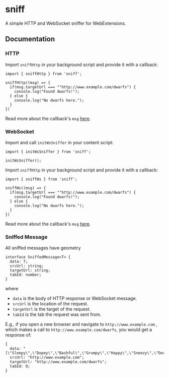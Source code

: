 # sniff

A simple HTTP and WebSocket sniffer for WebExtensions.

## Documentation

### HTTP

Import `sniffHttp` in your background script and provide it with a callback:

```
import { sniffHttp } from 'sniff';

sniffHttp((msg) => {
  if(msg.targetUrl === ""http://www.example.com/dwarfs") {
    console.log("Found dwarfs!");
  } else {
    console.log("No dwarfs here.");
  }
})
```

Read more about the callback's `msg` [here](#sniffed-message).

### WebSocket

Import and call `initWsSniffer` in your content script:

```
import { initWsSniffer } from 'sniff';

initWsSniffer();
```

Import `sniffHttp` in your background script and provide it with a callback:

```
import { sniffWs } from 'sniff';

sniffWs((msg) => {
  if(msg.targetUrl === ""http://www.example.com/dwarfs") {
    console.log("Found dwarfs!");
  } else {
    console.log("No dwarfs here.");
  }
})
```

Read more about the callback's `msg` [here](#sniffed-message).

### Sniffed Message

All sniffed messages have geometry

```
interface SniffedMessage<T> {
  data: T;
  srcUrl: string;
  targetUrl: string;
  tabId: number;
}
```

where

- `data` is the body of HTTP response or WebSocket message.
- `srcUrl` is the location of the request.
- `targetUrl` is the target of the request.
- `tabId` is the tab the request was sent from.

E.g., if you open a new browser and navigate to `http://www.example.com` , which makes a call to `http://www.example.com/dwarfs`, you would get a response of:

```
{
  data: "[\"Sleepy\",\"Dopey\",\"Bashful\",\"Grumpy\",\"Happy\",\"Sneezy\",\"Doc\"]",
  srcUrl: "http://www.example.com";
  targetUrl: "http://www.example.com/dwarfs";
  tabId: 0;
}
```
